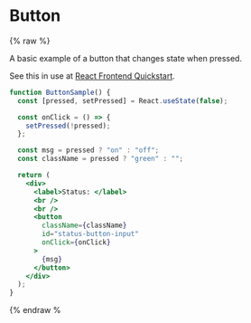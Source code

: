 # Button

{% raw %}

A basic example of a button that changes state when pressed.

See this in use at [React Frontend Quickstart](https://github.com/MichaelCurrin/react-frontend-quickstart).

```jsx
function ButtonSample() {
  const [pressed, setPressed] = React.useState(false);

  const onClick = () => {
    setPressed(!pressed);
  };

  const msg = pressed ? "on" : "off";
  const className = pressed ? "green" : "";

  return (
    <div>
      <label>Status: </label>
      <br />
      <br />
      <button
        className={className}
        id="status-button-input"
        onClick={onClick}
      >
        {msg}
      </button>
    </div>
  );
}
```

{% endraw %
